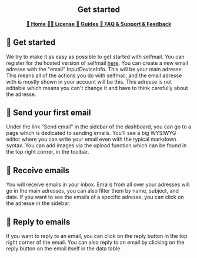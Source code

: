 <p align="center">
    <h2 align="center">Get started</h2>
    <p align="center">
        <a href="https://github.com/selfmail/selfmail/">
            <b>🏡 Home</b> 
        </a>
        <a href="https://github.com/selfmail/selfmail/blob/main/LICENSE">
            <b>👨‍⚖️ License</b> 
        </a> 
        <a href="./">
            <b>📄 Guides</b> 
        </a>
        <a href="https://github.com/selfmail/selfmail/">
            <b>🙋 FAQ & Support & Feedback</b>
        </a>
    </p>
</p>

## 🏁 Get started

We try to make it as easy as possible to get started with selfmail. You can register for the hosted version of selfmail [here](https://app.selfmail.app/register). You can create a new email adresse with the "email" InputDeviceInfo. This will be your main adresse. This means all of the actions you do with selfmail, and the email adresse with is mostly shown in your account will be this. This adresse is not editable which means you can't change it and have to think carefully about the adresse.

## 📝 Send your first email

Under the link "Send email" in the sidebar of the dashboard, you can go to a page which is dedicated to sending emails. You'll see a big WYSIWYG editor where you can write your email even with the typical markdown syntax. You can add images via the upload function which can be found in the top right corner, in the toolbar.

## 🎉 Receive emails

You will receive emails in your inbox. Emails from all over your adresses will go in the main adresses, you can also filter them by name, subject, and date. If you want to see the emails of a specific adresse, you can click on the adresse in the sidebar.

## 📝 Reply to emails

If you want to reply to an email, you can click on the reply button in the top right corner of the email. You can also reply to an email by clicking on the reply button on the email itself in the data table.
